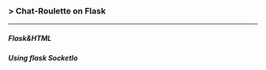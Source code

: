 ### > Chat-Roulette on Flask
---
##### <p align="center-left">Flask&HTML</p>
##### <p align="center-left">Using flask SocketIo</p>


